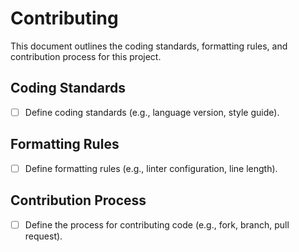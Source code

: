# Contributing

This document outlines the coding standards, formatting rules, and contribution process for this project.

## Coding Standards

- [ ] Define coding standards (e.g., language version, style guide).

## Formatting Rules

- [ ] Define formatting rules (e.g., linter configuration, line length).

## Contribution Process

- [ ] Define the process for contributing code (e.g., fork, branch, pull request).
